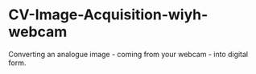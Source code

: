 # CV-Image-Acquisition-wiyh-webcam
Converting an analogue image - coming from your webcam - into digital form.
